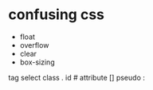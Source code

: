 # confusing css
* float
* overflow
* clear
* box-sizing

tag select
class .
id #
attribute []
pseudo :
<style>
.parent {
  overflow: hidden;
}
.child {
  float: left;
  width: 33%;
  padding: 20px;
}
.uncle {
  clear: both;
}
</style>

<div class="parent">
  <div class="child"></div>
  <div class="child"></div>
  <div class="child"></div>
</div>
<div class="uncle"></div>
